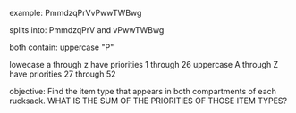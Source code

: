 example:
PmmdzqPrVvPwwTWBwg

splits into:
PmmdzqPrV and vPwwTWBwg

both contain:
uppercase "P"

lowecase a through z have priorities 1 through 26
uppercase A through Z have priorities 27 through 52

objective:
Find the item type that appears in both compartments of each rucksack. 
WHAT IS THE SUM OF THE PRIORITIES OF THOSE ITEM TYPES?


